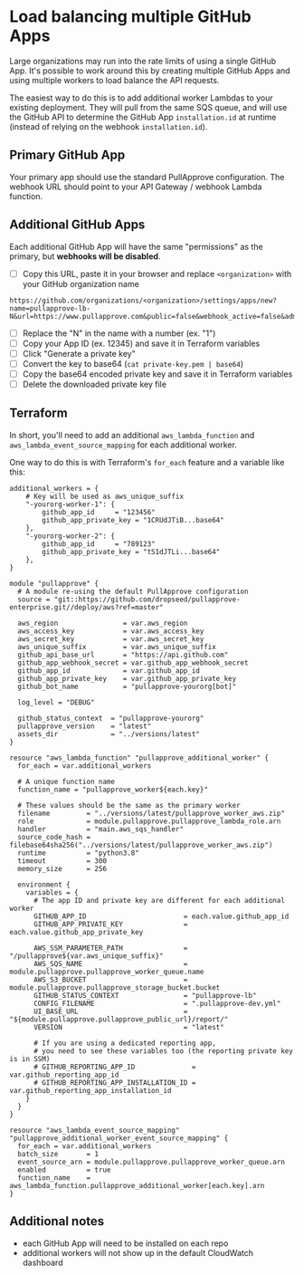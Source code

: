 # Load balancing multiple GitHub Apps

Large organizations may run into the rate limits of using a single GitHub App.
It's possible to work around this by creating multiple GitHub Apps and using multiple workers to load balance the API requests.

The easiest way to do this is to add additional worker Lambdas to your existing deployment.
They will pull from the same SQS queue,
and will use the GitHub API to determine the GitHub App `installation.id` at runtime (instead of relying on the webhook `installation.id`).

## Primary GitHub App

Your primary app should use the standard PullApprove configuration.
The webhook URL should point to your API Gateway / webhook Lambda function.

## Additional GitHub Apps

Each additional GitHub App will have the same "permissions" as the primary,
but **webhooks will be disabled**.

- [ ] Copy this URL, paste it in your browser and replace `<organization>` with your GitHub organization name

```
https://github.com/organizations/<organization>/settings/apps/new?name=pullapprove-lb-N&url=https://www.pullapprove.com&public=false&webhook_active=false&administration=read&statuses=write&checks=read&pull_requests=write&contents=read&members=read
```

- [ ] Replace the "N" in the name with a number (ex. "1")
- [ ] Copy your App ID (ex. 12345) and save it in Terraform variables
- [ ] Click "Generate a private key"
- [ ] Convert the key to base64 (`cat private-key.pem | base64`)
- [ ] Copy the base64 encoded private key and save it in Terraform variables
- [ ] Delete the downloaded private key file

## Terraform

In short, you'll need to add an additional `aws_lambda_function` and `aws_lambda_event_source_mapping` for each additional worker.

One way to do this is with Terraform's `for_each` feature and a variable like this:

```hcl
additional_workers = {
    # Key will be used as aws_unique_suffix
    "-yourorg-worker-1": {
        github_app_id     = "123456"
        github_app_private_key = "1CRUdJTiB...base64"
    },
    "-yourorg-worker-2": {
        github_app_id     = "789123"
        github_app_private_key = "tS1dJTLi...base64"
    },
}
```

```hcl
module "pullapprove" {
  # A module re-using the default PullApprove configuration
  source = "git::https://github.com/dropseed/pullapprove-enterprise.git//deploy/aws?ref=master"

  aws_region                = var.aws_region
  aws_access_key            = var.aws_access_key
  aws_secret_key            = var.aws_secret_key
  aws_unique_suffix         = var.aws_unique_suffix
  github_api_base_url       = "https://api.github.com"
  github_app_webhook_secret = var.github_app_webhook_secret
  github_app_id             = var.github_app_id
  github_app_private_key    = var.github_app_private_key
  github_bot_name           = "pullapprove-yourorg[bot]"

  log_level = "DEBUG"

  github_status_context  = "pullapprove-yourorg"
  pullapprove_version    = "latest"
  assets_dir             = "../versions/latest"
}

resource "aws_lambda_function" "pullapprove_additional_worker" {
  for_each = var.additional_workers

  # A unique function name
  function_name = "pullapprove_worker${each.key}"

  # These values should be the same as the primary worker
  filename         = "../versions/latest/pullapprove_worker_aws.zip"
  role             = module.pullapprove.pullapprove_lambda_role.arn
  handler          = "main.aws_sqs_handler"
  source_code_hash = filebase64sha256("../versions/latest/pullapprove_worker_aws.zip")
  runtime          = "python3.8"
  timeout          = 300
  memory_size      = 256

  environment {
    variables = {
      # The app ID and private key are different for each additional worker
      GITHUB_APP_ID                        = each.value.github_app_id
      GITHUB_APP_PRIVATE_KEY               = each.value.github_app_private_key

      AWS_SSM_PARAMETER_PATH               = "/pullapprove${var.aws_unique_suffix}"
      AWS_SQS_NAME                         = module.pullapprove.pullapprove_worker_queue.name
      AWS_S3_BUCKET                        = module.pullapprove.pullapprove_storage_bucket.bucket
      GITHUB_STATUS_CONTEXT                = "pullapprove-lb"
      CONFIG_FILENAME                      = ".pullapprove-dev.yml"
      UI_BASE_URL                          = "${module.pullapprove.pullapprove_public_url}/report/"
      VERSION                              = "latest"

      # If you are using a dedicated reporting app,
      # you need to see these variables too (the reporting private key is in SSM)
      # GITHUB_REPORTING_APP_ID              = var.github_reporting_app_id
      # GITHUB_REPORTING_APP_INSTALLATION_ID = var.github_reporting_app_installation_id
    }
  }
}

resource "aws_lambda_event_source_mapping" "pullapprove_additional_worker_event_source_mapping" {
  for_each = var.additional_workers
  batch_size       = 1
  event_source_arn = module.pullapprove.pullapprove_worker_queue.arn
  enabled          = true
  function_name    = aws_lambda_function.pullapprove_additional_worker[each.key].arn
}
```

## Additional notes

- each GitHub App will need to be installed on each repo
- additional workers will not show up in the default CloudWatch dashboard
